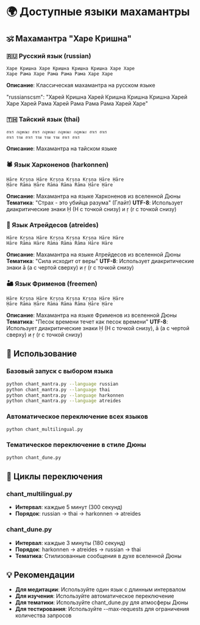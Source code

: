 # 🌍 Доступные языки махамантры

## 🕉️ Махамантра "Харе Кришна"

### 🇷🇺 Русский язык (russian)
```
Харе Кришна Харе Кришна Кришна Кришна Харе Харе
Харе Рама Харе Рама Рама Рама Харе Харе
```
**Описание**: Классическая махамантра на русском языке

"russianscsm": "Харей Кришна Харей Кришна Кришна Кришна Харей Харе Харей Рама Харей Рама Рама Рама Харей Харе"

### 🇹🇭 Тайский язык (thai)  
```
ฮาเร กฤษณะ ฮาเร กฤษณะ กฤษณะ กฤษณะ ฮาเร ฮาเร
ฮาเร ราม ฮาเร ราม ราม ราม ฮาเร ฮาเร
```
**Описание**: Махамантра на тайском языке

### 🕷️ Язык Харконенов (harkonnen)
```
Ḥāre Kṛṣṇa Ḥāre Kṛṣṇa Kṛṣṇa Kṛṣṇa Ḥāre Ḥāre
Ḥāre Rāma Ḥāre Rāma Rāma Rāma Ḥāre Ḥāre
```
**Описание**: Махамантра на языке Харконенов из вселенной Дюны
**Тематика**: "Страх - это убийца разума" (Глайт)
**UTF-8**: Использует диакритические знаки Ḥ (H с точкой снизу) и ṛ (r с точкой снизу)

### 🦅 Язык Атрейдесов (atreides)
```
Hāre Kṛṣṇa Hāre Kṛṣṇa Kṛṣṇa Kṛṣṇa Hāre Hāre
Hāre Rāma Hāre Rāma Rāma Rāma Hāre Hāre
```
**Описание**: Махамантра на языке Атрейдесов из вселенной Дюны
**Тематика**: "Сила исходит от веры"
**UTF-8**: Использует диакритические знаки ā (a с чертой сверху) и ṛ (r с точкой снизу)

### 🏜️ Язык Фрименов (freemen)
```
Ḥāre Kṛṣṇa Ḥāre Kṛṣṇa Kṛṣṇa Kṛṣṇa Ḥāre Ḥāre
Ḥāre Rāma Ḥāre Rāma Rāma Rāma Ḥāre Ḥāre
```
**Описание**: Махамантра на языке Фрименов из вселенной Дюны
**Тематика**: "Песок времени течет как песок времени"
**UTF-8**: Использует диакритические знаки Ḥ (H с точкой снизу), ā (a с чертой сверху) и ṛ (r с точкой снизу)

## 🚀 Использование

### Базовый запуск с выбором языка
```bash
python chant_mantra.py --language russian
python chant_mantra.py --language thai
python chant_mantra.py --language harkonnen
python chant_mantra.py --language atreides
```

### Автоматическое переключение всех языков
```bash
python chant_multilingual.py
```

### Тематическое переключение в стиле Дюны
```bash
python chant_dune.py
```

## 🔄 Циклы переключения

### chant_multilingual.py
- **Интервал**: каждые 5 минут (300 секунд)
- **Порядок**: russian → thai → harkonnen → atreides

### chant_dune.py  
- **Интервал**: каждые 3 минуты (180 секунд)
- **Порядок**: harkonnen → atreides → russian → thai
- **Тематика**: Стилизованные сообщения в духе вселенной Дюны

## 💡 Рекомендации

- **Для медитации**: Используйте один язык с длинным интервалом
- **Для изучения**: Используйте автоматическое переключение
- **Для тематики**: Используйте chant_dune.py для атмосферы Дюны
- **Для тестирования**: Используйте --max-requests для ограничения количества запросов
